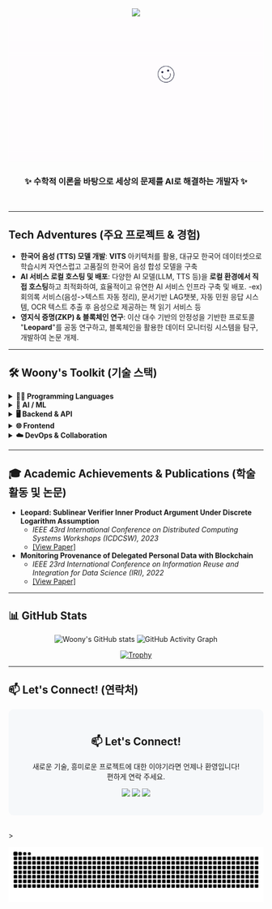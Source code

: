 <div align="center">
  <img src="https://capsule-render.vercel.app/api?type=waving&color=8A2BE2&height=180&section=header&fontSize=90&fontColor=FFFFFF" />
</div>

<div align="center">
  <img src="https://github.com/Leegwangwoon/Leegwangwoon/blob/main/image/welcome3.gif" width="850">
</div>

<div align="center">
  <h3>
    ✨ 수학적 이론을 바탕으로 세상의 문제를 AI로 해결하는 개발자 ✨
  </h3>
</div>

<br>

---

## Tech Adventures (주요 프로젝트 & 경험)

-   **한국어 음성 (TTS) 모델 개발**: **VITS** 아키텍처를 활용, 대규모 한국어 데이터셋으로 학습시켜 자연스럽고 고품질의 한국어 음성 합성 모델을 구축
-   **AI 서비스 로컬 호스팅 및 배포**: 다양한 AI 모델(LLM, TTS 등)을 **로컬 환경에서 직접 호스팅**하고 최적화하여, 효율적이고 유연한 AI 서비스 인프라 구축 및 배포.
    -ex) 회의록 서비스(음성->텍스트 자동 정리), 문서기반 LAG챗봇, 자동 민원 응답 시스템, OCR 텍스트 추출 후 음성으로 제공하는 책 읽기 서비스 등       
-   **영지식 증명(ZKP) & 블록체인 연구**: 이산 대수 기반의 안정성을 기반한 프로토콜 "**Leopard**"를 공동 연구하고, 블록체인을 활용한 데이터 모니터링 시스템을 탐구, 개발하여 논문 개제.

---

## 🛠️ Woony's Toolkit (기술 스택)

<details>
<summary><strong>🧑‍💻 Programming Languages</strong></summary>
<br>
<p align="center">
  <img src="https://img.shields.io/badge/Python-3776AB?style=for-the-badge&logo=python&logoColor=white"/>
  <img src="https://img.shields.io/badge/C++-00599C?style=for-the-badge&logo=c%2B%2B&logoColor=white"/>
  <img src="https://img.shields.io/badge/Rust-000000?style=for-the-badge&logo=rust&logoColor=white"/>
  <img src="https://img.shields.io/badge/Go-00ADD8?style=for-the-badge&logo=go&logoColor=white"/>
  <img src="https://img.shields.io/badge/SQL-003B57?style=for-the-badge&logo=postgresql&logoColor=white"/>
  <img src="https://img.shields.io/badge/C-00599C?style=for-the-badge&logo=c&logoColor=white"/>
</p>
</details>

<details>
<summary><strong>🤖 AI / ML</strong></summary>
<br>
<p align="center">
  <strong>Models & Frameworks</strong><br>
  <img src="https://img.shields.io/badge/LangChain-5A5A5A?style=for-the-badge&logo=langchain&logoColor=white" alt="LangChain"/>
  <img src="https://img.shields.io/badge/LangGraph-007ACC?style=for-the-badge&logo=python&logoColor=white" alt="LangGraph"/>
  <img src="https://img.shields.io/badge/Ollama-222222?style=for-the-badge&logo=OpenAI&logoColor=white" alt="Ollama"/>
  <img src="https://img.shields.io/badge/Qwen2.5--7B-FFB300?style=for-the-badge&logo=OpenAI&logoColor=white" alt="Qwen2.5"/>
   <img src="https://img.shields.io/badge/KanaNa-FF6699?style=for-the-badge&logo=pytorch&logoColor=white" alt="Kanana"/>
  <img src="https://img.shields.io/badge/Qwen2.5--VL-FFB300?style=for-the-badge&logo=OpenAI&logoColor=white" alt="Qwen2.5-VL"/>
  <img src="https://img.shields.io/badge/KoSimCSE-00599C?style=for-the-badge&logo=pytorch&logoColor=white" alt="BM-K/KoSimCSE"/>
</p>
<p align="center">
  <strong>Speech (TTS/STT)</strong><br>
  <img src="https://img.shields.io/badge/VITS-6F42C1?style=for-the-badge&logo=pytorch&logoColor=white" alt="VITS"/>
  <img src="https://img.shields.io/badge/JaeminAI_2.5_Preview-8e44ad?style=for-the-badge&logo=python&logoColor=white" alt="JaeminAI 2.5 Preview"/>
  <img src="https://img.shields.io/badge/ElevenLabs-2ecc71?style=for-the-badge&logo=elevenlabs&logoColor=white" alt="ElevenLabs"/>
  <img src="https://img.shields.io/badge/WhisperX-5A5A5A?style=for-the-badge&logo=whisper&logoColor=white" alt="WhisperX"/>
</p>
<p align="center">
  <strong>OCR</strong><br>
  <img src="https://img.shields.io/badge/EasyOCR-222222?style=for-the-badge&logo=python&logoColor=white" alt="EasyOCR" />
  <img src="https://img.shields.io/badge/Google_Vision_OCR-4285F4?style=for-the-badge&logo=google&logoColor=white" alt="Google Vision OCR" />
  <img src="https://img.shields.io/badge/PaddleOCR-0033FF?style=for-the-badge&logo=python&logoColor=white" alt="PaddleOCR" />
  <img src="https://img.shields.io/badge/Tesseract-5A5A5A?style=for-the-badge&logo=tesseract&logoColor=white" alt="Tesseract" />
</p>
</details>

<details>
<summary><strong>🖥️ Backend & API</strong></summary>
<br>
<p align="center">
  <img src="https://img.shields.io/badge/FastAPI-009688?style=for-the-badge&logo=fastapi&logoColor=white" alt="FastAPI"/>
  <img src="https://img.shields.io/badge/Django-092E20?style=for-the-badge&logo=django&logoColor=white" alt="Django"/>
  <img src="https://img.shields.io/badge/OpenAI-412991?style=for-the-badge&logo=openai&logoColor=white" alt="OpenAI"/>
  <img src="https://img.shields.io/badge/Gemini-8E75B7?style=for-the-badge&logo=gemini&logoColor=white" alt="Gemini"/>
  <img src="https://img.shields.io/badge/PyMySQL-4479A1?style=for-the-badge&logo=mysql&logoColor=white" alt="PyMySQL"/>
  <img src="https://img.shields.io/badge/duckduckgo_search-FF6600?style=for-the-badge&logo=duckduckgo&logoColor=white" alt="DuckDuckGo"/>
</p>
</details>

<details>
<summary><strong>🌐 Frontend</strong></summary>
<br>
<p align="center">
  <img src="https://img.shields.io/badge/React-61DAFB?style=for-the-badge&logo=react&logoColor=black" alt="React"/>
  <img src="https://img.shields.io/badge/Vite-646CFF?style=for-the-badge&logo=vite&logoColor=white" alt="Vite"/>
  <img src="https://img.shields.io/badge/JavaScript-F7DF1E?style=for-the-badge&logo=javascript&logoColor=black" alt="JavaScript"/>
  <img src="https://img.shields.io/badge/HTML5-E34F26?style=for-the-badge&logo=html5&logoColor=white" alt="HTML5"/>
  <img src="https://img.shields.io/badge/CSS3-1572B6?style=for-the-badge&logo=css3&logoColor=white" alt="CSS3"/>
</p>
</details>

<details>
<summary><strong>☁️ DevOps & Collaboration</strong></summary>
<br>
<p align="center">
  <img src="https://img.shields.io/badge/Docker-2496ED?style=for-the-badge&logo=docker&logoColor=white" alt="Docker"/>
  <img src="https://img.shields.io/badge/AWS_EC2-FF9900?style=for-the-badge&logo=amazonaws&logoColor=white" alt="AWS EC2"/>
  <img src="https://img.shields.io/badge/AWS_SageMaker-17A2B8?style=for-the-badge&logo=amazonaws&logoColor=white" alt="AWS SageMaker"/>
  <img src="https://img.shields.io/badge/Naver_Cloud-03C75A?style=for-the-badge&logo=naver&logoColor=white" alt="Naver Cloud"/>
  <img src="https://img.shields.io/badge/RunPod-FF6F00?style=for-the-badge&logo=docker&logoColor=white" alt="RunPod"/>
  <img src="https://img.shields.io/badge/Git-F05032?style=for-the-badge&logo=git&logoColor=white" alt="Git"/>
  <img src="https://img.shields.io/badge/GitHub-181717?style=for-the-badge&logo=github&logoColor=white" alt="GitHub"/>
  <img src="https://img.shields.io/badge/VS_Code-007ACC?style=for-the-badge&logo=visualstudiocode&logoColor=white" alt="VS Code"/>
  <img src="https://img.shields.io/badge/PyCharm-000000?style=for-the-badge&logo=pycharm&logoColor=white" alt="PyCharm"/>
</p>
</details>

---

## 🎓 Academic Achievements & Publications (학술 활동 및 논문)

-   **Leopard: Sublinear Verifier Inner Product Argument Under Discrete Logarithm Assumption**
    -   *IEEE 43rd International Conference on Distributed Computing Systems Workshops (ICDCSW), 2023*
    -   [[View Paper]](https://ieeexplore.ieee.org/abstract/document/10198341)
-   **Monitoring Provenance of Delegated Personal Data with Blockchain**
    -   *IEEE 23rd International Conference on Information Reuse and Integration for Data Science (IRI), 2022*
    -   [[View Paper]](https://ieeexplore.ieee.org/abstract/document/9881821)

---

## 📊 GitHub Stats

<p align="center">
  <img src="https://github-readme-stats.vercel.app/api?username=Leegwangwoon&count_private=true&show_icons=true&theme=nord" alt="Woony's GitHub stats" />
  <img src="https://github-readme-activity-graph.vercel.app/graph?username=Leegwangwoon&bg_color=eceff4&color=3b4252&line=bf616a&point=88c0d0&area=true&hide_border=true" alt="GitHub Activity Graph"/>
</p>
<p align="center">
  <a href="https://github.com/ryo-ma/github-profile-trophy">
    <img src="https://github-profile-trophy.vercel.app/?username=Leegwangwoon&theme=nord&margin-w=15&margin-h=15" alt="Trophy" />
  </a>
</p>

---

## 📫 Let's Connect! (연락처)

<div align="center" style="background-color: #f6f8fa; padding: 20px; border-radius: 10px;">
  <h2>📫 Let's Connect!</h2>
  <p>새로운 기술, 흥미로운 프로젝트에 대한 이야기라면 언제나 환영입니다! <br> 편하게 연락 주세요.</p>
  <p>
    <a href="https://www.linkedin.com/in/%EA%B4%91%EC%9A%B4-%EC%9D%B4-072355229/"><img src="https://img.shields.io/badge/LinkedIn-0A66C2?style=for-the-badge&logo=linkedin&logoColor=white"></a>
    <a href="https://velog.io/@woony"><img src="https://img.shields.io/badge/Velog-20C997?style=for-the-badge&logo=Vimeo&logoColor=white"></a>
    <a href="mailto:your_email@example.com"><img src="https://img.shields.io/badge/Email-D14836?style=for-the-badge&logo=gmail&logoColor=white"></a>
  </p>
</div>

<br>>

<div align="center">
  <img src="https://github.com/Leegwangwoon/Leegwangwoon/blob/output/github-contribution-grid-snake.svg" />
</div>
